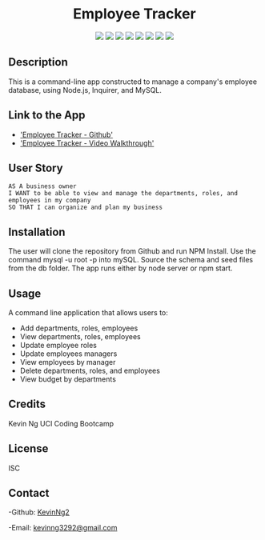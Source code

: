 
<h1 align="center">Employee Tracker</h1>
  
<p align="center">
    <img src="https://img.shields.io/badge/Javascript-yellow" />
    <img src="https://img.shields.io/badge/jQuery-blue"  />
    <img src="https://img.shields.io/badge/-node.js-green" />
    <img src="https://img.shields.io/badge/-inquirer-red" >
    <img src="https://img.shields.io/badge/-screencastify-lightgrey" />
    <img src="https://img.shields.io/badge/-json-orange" />
    <img src="https://img.shields.io/badge/mySQL-blue"  />
    <img src="https://img.shields.io/badge/inquirer-green" />
</p>

## Description 
This is a command-line app constructed to manage a company's employee database, using Node.js, Inquirer, and MySQL.

## Link to the App
* ['Employee Tracker - Github'](https://github.com/KevinNg2/Employee-Tracker)
* ['Employee Tracker - Video Walkthrough'](https://drive.google.com/file/d/1jh2z1Q3v7zM1wJ3XQ4eHOgTWVMMN0N-F/view)

## User Story
```
AS A business owner
I WANT to be able to view and manage the departments, roles, and employees in my company
SO THAT I can organize and plan my business
```

## Installation
The user will clone the repository from Github and run NPM Install.
Use the command mysql -u root -p into mySQL.
Source the schema and seed files from the db folder.
The app runs either by node server or npm start.

## Usage
A command line application that allows users to:
- Add departments, roles, employees
- View departments, roles, employees
- Update employee roles
- Update employees managers 
- View employees by manager
- Delete departments, roles, and employees
- View budget by departments

## Credits
Kevin Ng UCI Coding Bootcamp

## License
ISC

## Contact
-Github: [KevinNg2](https://github.com/KevinNg2)

-Email: [kevinng3292@gmail.com](mailto:kevinng3292@gmail.com)


